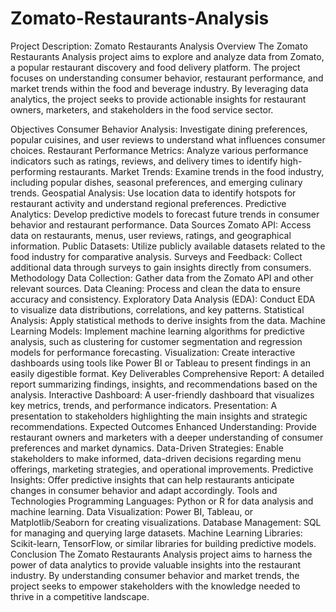 # Zomato-Restaurants-Analysis
Project Description: Zomato Restaurants Analysis
Overview
The Zomato Restaurants Analysis project aims to explore and analyze data from Zomato, a popular restaurant discovery and food delivery platform. The project focuses on understanding consumer behavior, restaurant performance, and market trends within the food and beverage industry. By leveraging data analytics, the project seeks to provide actionable insights for restaurant owners, marketers, and stakeholders in the food service sector.

Objectives
Consumer Behavior Analysis: Investigate dining preferences, popular cuisines, and user reviews to understand what influences consumer choices.
Restaurant Performance Metrics: Analyze various performance indicators such as ratings, reviews, and delivery times to identify high-performing restaurants.
Market Trends: Examine trends in the food industry, including popular dishes, seasonal preferences, and emerging culinary trends.
Geospatial Analysis: Use location data to identify hotspots for restaurant activity and understand regional preferences.
Predictive Analytics: Develop predictive models to forecast future trends in consumer behavior and restaurant performance.
Data Sources
Zomato API: Access data on restaurants, menus, user reviews, ratings, and geographical information.
Public Datasets: Utilize publicly available datasets related to the food industry for comparative analysis.
Surveys and Feedback: Collect additional data through surveys to gain insights directly from consumers.
Methodology
Data Collection: Gather data from the Zomato API and other relevant sources.
Data Cleaning: Process and clean the data to ensure accuracy and consistency.
Exploratory Data Analysis (EDA): Conduct EDA to visualize data distributions, correlations, and key patterns.
Statistical Analysis: Apply statistical methods to derive insights from the data.
Machine Learning Models: Implement machine learning algorithms for predictive analysis, such as clustering for customer segmentation and regression models for performance forecasting.
Visualization: Create interactive dashboards using tools like Power BI or Tableau to present findings in an easily digestible format.
Key Deliverables
Comprehensive Report: A detailed report summarizing findings, insights, and recommendations based on the analysis.
Interactive Dashboard: A user-friendly dashboard that visualizes key metrics, trends, and performance indicators.
Presentation: A presentation to stakeholders highlighting the main insights and strategic recommendations.
Expected Outcomes
Enhanced Understanding: Provide restaurant owners and marketers with a deeper understanding of consumer preferences and market dynamics.
Data-Driven Strategies: Enable stakeholders to make informed, data-driven decisions regarding menu offerings, marketing strategies, and operational improvements.
Predictive Insights: Offer predictive insights that can help restaurants anticipate changes in consumer behavior and adapt accordingly.
Tools and Technologies
Programming Languages: Python or R for data analysis and machine learning.
Data Visualization: Power BI, Tableau, or Matplotlib/Seaborn for creating visualizations.
Database Management: SQL for managing and querying large datasets.
Machine Learning Libraries: Scikit-learn, TensorFlow, or similar libraries for building predictive models.
Conclusion
The Zomato Restaurants Analysis project aims to harness the power of data analytics to provide valuable insights into the restaurant industry. By understanding consumer behavior and market trends, the project seeks to empower stakeholders with the knowledge needed to thrive in a competitive landscape.
